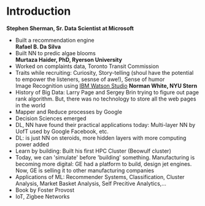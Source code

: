 # Introduction  

**Stephen Sherman, Sr. Data Scientist at Microsoft**  
- Built a recommendation engine  
**Rafael B. Da Silva**  
- Built NN to predic algae blooms  
**Murtaza Haider, PhD, Ryerson University**  
- Worked on complaints data, Toronto Transit Commission  
- Traits while recruiting: Curiosity, Story-telling (shoul have the potential to empower the listeners, sesnse of awe!), Sense of humor  
Image Recognition using [IBM Watson Studio](https://dataplatform.cloud.ibm.com/studio/watson-vision-combined/default/view?service_guid=crn:v1:bluemix:public:watson-vision-combined:us-south:a/daf2a84f216a4987b25a68802c9a66c4:e15ac5dc-26e0-489a-b6d5-e7f390599692::&project_id=7a3374e2-1c5d-4ff5-9acc-91d54e68a37d)
**Norman White, NYU Stern**  
- History of Big Data: Larry Page and Sergey Brin trying to figure out page rank algorithm. But, there was no technology to store all the web pages in the world  
- Mapper and Reduce processes by Google  
- Decision Sciences emerged  
- DL, NN have found their practical applications today: Multi-layer NN by UofT used by Google Facebook, etc.  
- DL: is just NN on steroids, more hidden layers with more computing power added  
- Learn by building: Built his first HPC Cluster (Beowulf cluster)  
- Today, we can 'simulate' before 'building' something. Manufacturing is becoming more digital: GE had a platform to build, design jet engines. Now, GE is selling it to other manufacturing companies  
- Applications of ML: Recommender Systems, Classification, Cluster Analysis, Market Basket Analysis, Self Precitive Analytics,...  
- Book by Foster Provost  
- IoT, Zigbee Networks  









